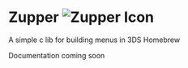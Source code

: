 # Zupper ![Zupper Icon](https://woodenbell.github.io/static/images/Zupper.png)  
A simple c lib for building menus in 3DS Homebrew

Documentation coming soon

